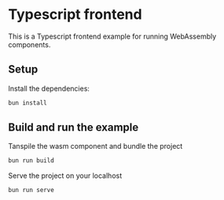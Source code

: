 # Typescript frontend

This is a Typescript frontend example for running WebAssembly components.

## Setup

Install the dependencies:

```bash
bun install
```

## Build and run the example

Tanspile the wasm component and bundle the project

```bash
bun run build
```

Serve the project on your localhost

```bash
bun run serve
```

